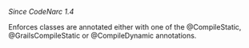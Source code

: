 *Since CodeNarc 1.4*

Enforces classes are annotated either with one of the @CompileStatic,
@GrailsCompileStatic or @CompileDynamic annotations.
